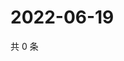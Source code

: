 # 2022-06-19

共 0 条

<!-- BEGIN WEIBO -->
<!-- 最后更新时间 Sun Jun 19 2022 03:12:38 GMT+0800 (China Standard Time) -->

<!-- END WEIBO -->

